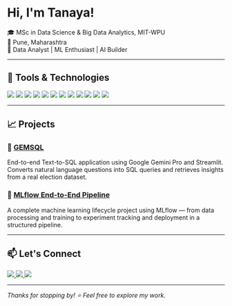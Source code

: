 # Hi, I'm Tanaya!

🎓 MSc in Data Science & Big Data Analytics, MIT-WPU  
📍 Pune, Maharashtra  
💼 Data Analyst | ML Enthusiast | AI Builder

---

## 🔧 Tools & Technologies

<p align="left">
  <img src="https://img.shields.io/badge/-Python-3776AB?style=for-the-badge&logo=python&logoColor=white" />
  <img src="https://img.shields.io/badge/-MySQL-4479A1?style=for-the-badge&logo=mysql&logoColor=white" />
  <img src="https://img.shields.io/badge/-MongoDB-47A248?style=for-the-badge&logo=mongodb&logoColor=white" />
  <img src="https://img.shields.io/badge/-R-276DC3?style=for-the-badge&logo=r&logoColor=white" />
  <img src="https://img.shields.io/badge/-Tableau-E97627?style=for-the-badge&logo=tableau&logoColor=white" />
  <img src="https://img.shields.io/badge/-Power%20BI-F2C811?style=for-the-badge&logo=powerbi&logoColor=black" />
  <img src="https://img.shields.io/badge/-MLflow-02020A?style=for-the-badge&logo=mlflow&logoColor=white" />
  <img src="https://img.shields.io/badge/-Streamlit-FF4B4B?style=for-the-badge&logo=streamlit&logoColor=white" />
  <img src="https://img.shields.io/badge/-Scikit--Learn-F7931E?style=for-the-badge&logo=scikitlearn&logoColor=white" />
  <img src="https://img.shields.io/badge/-NLP-8E44AD?style=for-the-badge&logo=spacy&logoColor=white" />
  <img src="https://img.shields.io/badge/-Azure-0078D4?style=for-the-badge&logo=microsoftazure&logoColor=white" />
  <img src="https://img.shields.io/badge/-GitHub-181717?style=for-the-badge&logo=github&logoColor=white" />
</p>

---

## 📈 Projects

### 🔹 [GEMSQL](https://github.com/tanayatipre/GEMSQL)
End-to-end Text-to-SQL application using Google Gemini Pro and Streamlit. Converts natural language questions into SQL queries and retrieves insights from a real election dataset.

### 🔹 [MLflow End-to-End Pipeline](https://github.com/tanayatipre/end-to-end-mlflow)
A complete machine learning lifecycle project using MLflow — from data processing and training to experiment tracking and deployment in a structured pipeline.

---

## 📫 Let's Connect

<p align="left">
  <a href="https://tanayatipre.github.io" target="_blank">
    <img src="https://img.shields.io/badge/Portfolio-000?style=for-the-badge&logo=google-chrome&logoColor=white" />
  </a>
  <a href="https://www.linkedin.com/in/tanaya-tipre" target="_blank">
    <img src="https://img.shields.io/badge/LinkedIn-0077B5?style=for-the-badge&logo=linkedin&logoColor=white" />
  </a>
  <a href="https://www.kaggle.com/tanayatipre" target="_blank">
    <img src="https://img.shields.io/badge/Kaggle-20BEFF?style=for-the-badge&logo=kaggle&logoColor=white" />
  </a>
</p>


---

*Thanks for stopping by! ⭐ Feel free to explore my work.*
